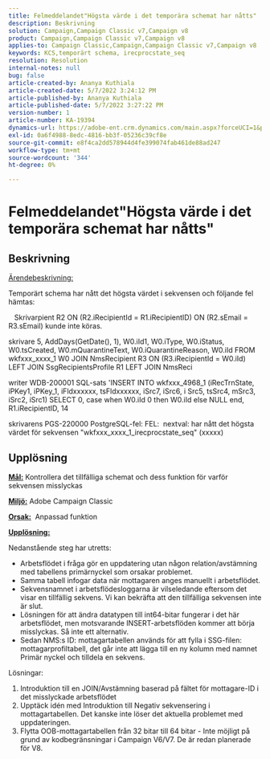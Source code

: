 ```yaml
---
title: Felmeddelandet"Högsta värde i det temporära schemat har nåtts"
description: Beskrivning
solution: Campaign,Campaign Classic v7,Campaign v8
product: Campaign,Campaign Classic v7,Campaign v8
applies-to: Campaign Classic,Campaign,Campaign Classic v7,Campaign v8
keywords: KCS,temporärt schema, irecprocstate_seq
resolution: Resolution
internal-notes: null
bug: false
article-created-by: Ananya Kuthiala
article-created-date: 5/7/2022 3:24:12 PM
article-published-by: Ananya Kuthiala
article-published-date: 5/7/2022 3:27:22 PM
version-number: 1
article-number: KA-19394
dynamics-url: https://adobe-ent.crm.dynamics.com/main.aspx?forceUCI=1&pagetype=entityrecord&etn=knowledgearticle&id=f17f99ba-19ce-ec11-a7b5-0022480a8e40
exl-id: 0a6f4988-8edc-4816-bb3f-05236c39cf8e
source-git-commit: e8f4ca2dd578944d4fe399074fab461de88ad247
workflow-type: tm+mt
source-wordcount: '344'
ht-degree: 0%

---
```


# Felmeddelandet&quot;Högsta värde i det temporära schemat har nåtts&quot;

## Beskrivning


<u>Ärendebeskrivning:</u>

Temporärt schema har nått det högsta värdet i sekvensen och följande fel hämtas:

   Skrivarpient R2 ON (R2.iRecipientId = R1.iRecipientID) ON (R2.sEmail = R3.sEmail) kunde inte köras.

skrivare 5, AddDays(GetDate(), 1), W0.iId1, W0.iType, W0.iStatus, W0.tsCreated, W0.mQuarantineText, W0.iQuarantineReason, W0.iId FROM wkfxxx_xxxx_1 W0 JOIN NmsRecipient R3 ON (R3.iRecipientId = W0.iId) LEFT JOIN SsgRecipientsProfile R1 LEFT JOIN NmsReci

writer WDB-200001 SQL-sats &#39;INSERT INTO wkfxxx_4968_1 (iRecTrnState, iPKey1, iPKey_1, iFldxxxxxx, tsFldxxxxxx, iSrc7, iSrc6, i Src5, tsSrc4, mSrc3, iSrc2, iSrc1) SELECT 0, case when W0.iId 0 then W0.iId else NULL end, R1.iRecipientID, 14

skrivarens PGS-220000 PostgreSQL-fel: FEL:  nextval: har nått det högsta värdet för sekvensen &quot;wkfxxx_xxxx_1_irecprocstate_seq&quot; (xxxxx)


## Upplösning


<b><u>Mål:</u></b> Kontrollera det tillfälliga schemat och dess funktion för varför sekvensen misslyckas

<b><u>Miljö:</u></b> Adobe Campaign Classic

<b><u>Orsak:</u></b>  Anpassad funktion

<b><u>Upplösning:</u></b>

Nedanstående steg har utretts:

- Arbetsflödet i fråga gör en uppdatering utan någon relation/avstämning med tabellens primärnyckel som orsakar problemet.
- Samma tabell infogar data när mottagaren anges manuellt i arbetsflödet.
- Sekvensnamnet i arbetsflödesloggarna är vilseledande eftersom det visar en tillfällig sekvens. Vi kan bekräfta att den tillfälliga sekvensen inte är slut.
- Lösningen för att ändra datatypen till int64-bitar fungerar i det här arbetsflödet, men motsvarande INSERT-arbetsflöden kommer att börja misslyckas. Så inte ett alternativ.
- Sedan NMS:s ID: mottagartabellen används för att fylla i SSG-filen: mottagarprofiltabell, det går inte att lägga till en ny kolumn med namnet Primär nyckel och tilldela en sekvens.


Lösningar:

1. Introduktion till en JOIN/Avstämning baserad på fältet för mottagare-ID i det misslyckade arbetsflödet
2. Upptäck idén med Introduktion till Negativ sekvensering i mottagartabellen. Det kanske inte löser det aktuella problemet med uppdateringen.
3. Flytta OOB-mottagartabellen från 32 bitar till 64 bitar - Inte möjligt på grund av kodbegränsningar i Campaign V6/V7. De är redan planerade för V8.
